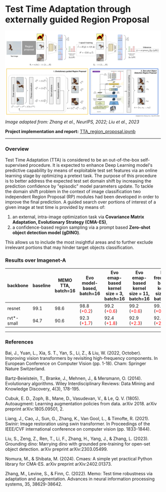# Test Time Adaptation through externally guided Region Proposal

![alt text](./pics/pipeline.png)
*Image adapted from:  Zhang et al., NeurIPS, 2022;  Liu et al., 2023*

**Project implementation and report:** [TTA_region_proposal.ipynb](https://github.com/gzemo/TTA-region-proposal/blob/main/TTA_region_proposal.ipynb) 

---

### Overview
Test Time Adaptation (TTA) is considered to be an out-of-the-box self-supervised procedure. It is expected to enhance Deep Learning model's predictive capability by means of exploitable test set features via an online learning stage by optimizing a pretext task. The purpose of this procedure is to better address the expected test set domain shift by increasing the prediction confidence by "episodic" model parameters update.
To tackle the domain shift problem in the context of image classification two independent Region Proposal (RP) modules had been developed in order to improve the final prediction. A guided search over portions of interest of a given image at test time is provided by means of:
1. an external, intra-image optimization task via **Covariance Matrix Adaptation, Evolutionary Strategy (CMA-ES)**,
2. a confidence-based region sampling via a prompt based **Zero-shot object detection model (gDINO)**.

This allows us to include the most insightful areas and to further exclude irrelevant portions that may hinder target objects classification.


### Results over Imagenet-A

| backbone | baseline | MEMO TTA, batch=16 | Evo<br/> model-based, batch=16 |Evo<br/> emap-based<br/>kernel size = 3, batch=16 | Evo<br/> emap-based<br/>kernel size = 11, batch=16 |  Evo<br/> freqmap-based<br/>kernel size = 3, batch=16 | Evo<br/> freqmap-based<br/>kernel size = 11, batch=16 | gDINO<br/>box_thr=0.2, text_thr=0.2,<br/> confidence=1, batch=16 | gDINO<br/>box_thr=0.2, text_thr=0.2,<br/> confidence=1, batch=32 |
|----------|----------|----------|---------|--------|-------|--------|---------|--------|-------|
| resnet   | 99.1     | 98.6     | 98.8 (<span style="color:red">+0.2</span>)    | 99.2 (<span style="color:red">+0.6</span>) |  99.2 (<span style="color:red">+0.6</span>)  |  99.2 (<span style="color:red">+0.6</span>)   | 99.4 (<span style="color:red">+0.8</span>)  | **98.4** (<span style="color:green">**-0.2**</span>) | **98.3** (<span style="color:green">**-0.3**</span>) |
| rvt*-small | 94.7   | 90.6     | 92.3 (<span style="color:red">+1.7</span>)    |92.4 (<span style="color:red">+1.8</span>)  |  92.9 (<span style="color:red">+2.3</span>) |  92.9 (<span style="color:red">+2.3</span>)   | 93.2 (<span style="color:red">+2.6</span>)    | **85.7** (<span style="color:green">**-4.9**</span>) | **85.4** (<span style="color:green">**-5.2**</span>) |

---

### References

Bai, J., Yuan, L., Xia, S. T., Yan, S., Li, Z., & Liu, W. (2022, October). Improving vision transformers by revisiting high-frequency components. In European Conference on Computer Vision (pp. 1-18). Cham: Springer Nature Switzerland.

Bartz‐Beielstein, T., Branke, J., Mehnen, J., & Mersmann, O. (2014). Evolutionary algorithms. Wiley Interdisciplinary Reviews: Data Mining and Knowledge Discovery, 4(3), 178-195.

Cubuk, E. D., Zoph, B., Mane, D., Vasudevan, V., & Le, Q. V. (1805). Autoaugment: Learning augmentation policies from data. arXiv 2018. arXiv preprint arXiv:1805.09501, 2.

Liang, J., Cao, J., Sun, G., Zhang, K., Van Gool, L., & Timofte, R. (2021). Swinir: Image restoration using swin transformer. In Proceedings of the IEEE/CVF international conference on computer vision (pp. 1833-1844).

Liu, S., Zeng, Z., Ren, T., Li, F., Zhang, H., Yang, J., & Zhang, L. (2023). Grounding dino: Marrying dino with grounded pre-training for open-set object detection. arXiv preprint arXiv:2303.05499.

Nomura, M., & Shibata, M. (2024). Cmaes: A simple yet practical Python library for CMA-ES. arXiv preprint arXiv:2402.01373.

Zhang, M., Levine, S., & Finn, C. (2022). Memo: Test time robustness via adaptation and augmentation. Advances in neural information processing systems, 35, 38629-38642.




